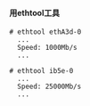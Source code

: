 #### 用ethtool工具
```
# ethtool ethA3d-0
  ...
  Speed: 1000Mb/s
  ...

# ethtool ib5e-0
  ...
  Speed: 25000Mb/s
  ...
```
